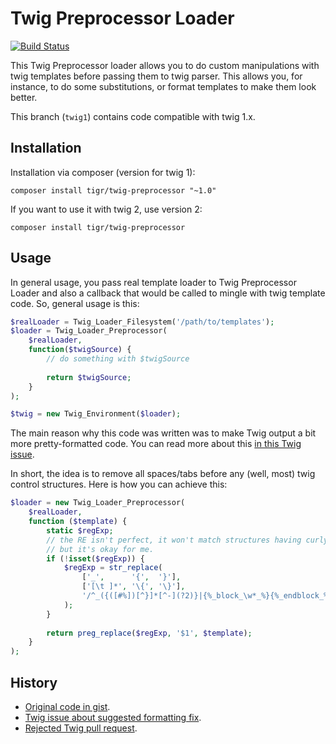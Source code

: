 # Twig Preprocessor Loader

[![Build Status](https://travis-ci.org/TiGR/twig-preprocessor.svg?branch=master)](https://travis-ci.org/TiGR/twig-preprocessor)

This Twig Preprocessor loader allows you to do custom manipulations with twig templates before passing them to 
twig parser. This allows you, for instance, to do some substitutions, or format templates to make them look better.

This branch (`twig1`) contains code compatible with twig 1.x.

## Installation

Installation via composer (version for twig 1):

    composer install tigr/twig-preprocessor "~1.0"

If you want to use it with twig 2, use version 2:

    composer install tigr/twig-preprocessor

## Usage

In general usage, you pass real template loader to Twig Preprocessor Loader and also a callback that would be called
to mingle with twig template code. So, general usage is this:

```php
$realLoader = Twig_Loader_Filesystem('/path/to/templates');
$loader = Twig_Loader_Preprocessor(
    $realLoader, 
    function($twigSource) {
        // do something with $twigSource
        
        return $twigSource;
    }
);

$twig = new Twig_Environment($loader);
```

The main reason why this code was written was to make Twig output a bit more pretty-formatted code. You can read more 
about this [in this Twig issue](https://github.com/twigphp/Twig/issues/1005).

In short, the idea is to remove all spaces/tabs before any (well, most) twig control structures. Here is how you can 
achieve this:

```php
$loader = new Twig_Loader_Preprocessor(
    $realLoader,
    function ($template) {
        static $regExp;
        // the RE isn't perfect, it won't match structures having curly braces within, 
        // but it's okay for me.
        if (!isset($regExp)) {
            $regExp = str_replace(
                ['_',      '{',  '}'],
                ['[\t ]*', '\{', '\}'],
                '/^_({([#%])[^}]*[^-](?2)}|{%_block_\w*_%}{%_endblock_%})$/m'
            );
        }
        
        return preg_replace($regExp, '$1', $template);
    }
);
```

## History

- [Original code in gist](https://gist.github.com/TiGR/5002699).
- [Twig issue about suggested formatting fix](https://github.com/twigphp/Twig/issues/1005).
- [Rejected Twig pull request](https://github.com/twigphp/Twig/pull/1508).
